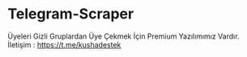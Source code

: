 # Telegram-Scraper
Üyeleri Gizli Gruplardan Üye Çekmek İçin Premium Yazılımımız Vardır.
İletişim : https://t.me/kushadestek
